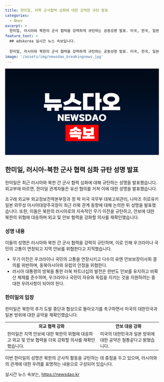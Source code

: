 ```yaml
---
title: 한미일, 러북 군사협력 심화에 대한 강력한 규탄 발표
categories:
  - News
excerpt: >
  한미일, 러시아와 북한의 군사 협력을 강력하게 규탄하는 공동성명 발표. 미국, 한국, 일본 외교관들은 유선 협의 후 성명 발표. 러시아 대통령의 북한 방문에 우크라이나 상황과 지역 안보 위협 지적. 미국, 한국, 일본은 대화 열려 있음을 강조하며 안보 협력 강화 의사 표명. (출처: 정책브리핑)
feature_text: >
  ## adskorea 실시간 뉴스 속보입니다.

  한미일, 러시아와 북한의 군사 협력을 강력하게 규탄하는 공동성명 발표. 미국, 한국, 일본 외교관들은 유선 협의 후 성명 발표. 러시아 대통령의 북한 방문에 우크라이나 상황과 지역 안보 위협 지적. 미국, 한국, 일본은 대화 열려 있음을 강조하며 안보 협력 강화 의사 표명. (출처: 정책브리핑)
image: '/assets/img/newsdao_breakingnews.jpg'
---
```


<p><img src="/assets/img/newsdao_breakingnews.jpg" alt="adskorea 속보" /></p>

<h2 data-ke-size="size26">한미일, 러시아-북한 군사 협력 심화 규탄 성명 발표</h2>

<p>한미일은 최근 러시아와 북한 간 군사 협력 심화에 대해 규탄하는 성명을 발표했습니다. 외교부에 따르면, 한미일 관계자들은 유선 협의를 거쳐 이에 대한 성명을 발표했습니다.</p>

<p data-ke-size="size16">조구래 외교부 외교정보전략본부장과 정 박 미국 국무부 대북고위관리, 나마즈 히로유키 일본 외무성 아시아대양주국장이 최근 러북 관계 동향에 대해 논의한 뒤 성명을 발표했습니다. 또한, 이들은 북한의 러시아로의 지속적인 무기 이전을 규탄하고, 안보에 대한 북한의 위협에 대응하며 외교 및 안보 협력을 강화할 의사를 재확인했습니다.</p>

<h3 data-ke-size="size24">성명 내용</h3>

<p>이들의 성명은 러시아와 북한 간 군사 협력을 강력히 규탄하며, 이로 인해 우크라이나 국민의 고통이 연장되고 지역 안보를 위협한다고 지적했습니다.</p>

<ul>
  <li>무기 이전은 우크라이나 국민의 고통을 연장시키고 다수의 유엔 안보보장이사회 결의를 위반하며, 동북아시아와 유럽의 안정을 위협한다.</li>
  <li>러시아 대통령의 방북을 통한 러북 파트너십의 발전은 한반도 안보를 유지하고 비확산 체제를 준수하며, 우크라이나 국민이 자유와 독립을 지키는 것을 지원하려는 중대한 우려사항이 되어야 한다.</li>
</ul>

<h3 data-ke-size="size24">한미일의 입장</h3>

<p>한미일은 북한의 추가 도발 중단과 협상으로 돌아오기를 촉구하면서 미국의 대한민국과 일본 방위에 대한 공약을 재확인했습니다.</p>

<table>
  <tr>
    <td style="text-align: center; height: 17px;"><b>외교 협력 강화</b></td>
    <td style="text-align: center; height: 17px;"><b>안보 대응 강화</b></td>
  </tr>
  <tr>
    <td>한미일은 지역 안보에 대한 북한의 위협에 대응하고 외교 및 안보 협력을 더욱 강화할 의사를 재확인했습니다.</td>
    <td>미국의 대한민국과 일본 방위에 대한 공약은 철통같다고 밝혔습니다.</td>
  </tr>
</table>

<p data-ke-size="size16">이번 한미일의 성명은 북한의 군사적 활동을 규탄하는 데 중점을 두고 있으며, 러시아와의 관계에 대한 우려를 표명하는 내용으로 구성되어 있습니다.</p>
실시간 뉴스 속보는, <a href="https://newsdao.kr" rel="dofollow">https://newsdao.kr</a>


